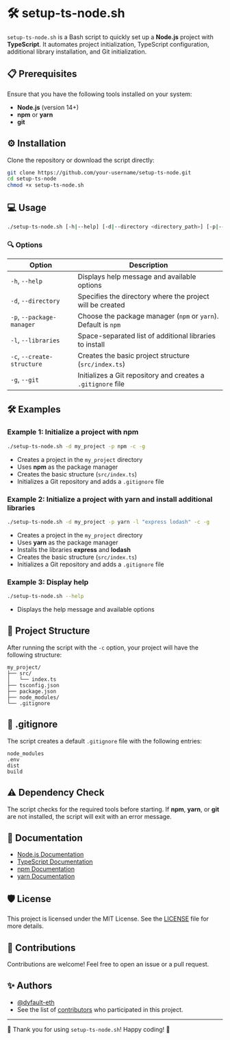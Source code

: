 # 🛠️ setup-ts-node.sh

`setup-ts-node.sh` is a Bash script to quickly set up a **Node.js** project with **TypeScript**. It automates project initialization, TypeScript configuration, additional library installation, and Git initialization.

## 📋 Prerequisites

Ensure that you have the following tools installed on your system:
- **Node.js** (version 14+)
- **npm** or **yarn**
- **git**

## ⚙️ Installation

Clone the repository or download the script directly:

```bash
git clone https://github.com/your-username/setup-ts-node.git
cd setup-ts-node
chmod +x setup-ts-node.sh
```

## 💻 Usage

```bash
./setup-ts-node.sh [-h|--help] [-d|--directory <directory_path>] [-p|--package-manager <npm|yarn>] [-l|--libraries <libraries>] [-c|--create-structure] [-g|--git]
```

### 🔍 Options

| Option                  | Description                                               |
|-------------------------|-----------------------------------------------------------|
| `-h`, `--help`          | Displays help message and available options               |
| `-d`, `--directory`     | Specifies the directory where the project will be created |
| `-p`, `--package-manager` | Choose the package manager (`npm` or `yarn`). Default is `npm` |
| `-l`, `--libraries`     | Space-separated list of additional libraries to install   |
| `-c`, `--create-structure` | Creates the basic project structure (`src/index.ts`)    |
| `-g`, `--git`           | Initializes a Git repository and creates a `.gitignore` file |

## 🛠️ Examples

### Example 1: Initialize a project with npm

```bash
./setup-ts-node.sh -d my_project -p npm -c -g
```

- Creates a project in the `my_project` directory
- Uses **npm** as the package manager
- Creates the basic structure (`src/index.ts`)
- Initializes a Git repository and adds a `.gitignore` file

### Example 2: Initialize a project with yarn and install additional libraries

```bash
./setup-ts-node.sh -d my_project -p yarn -l "express lodash" -c -g
```

- Creates a project in the `my_project` directory
- Uses **yarn** as the package manager
- Installs the libraries **express** and **lodash**
- Creates the basic structure (`src/index.ts`)
- Initializes a Git repository and adds a `.gitignore` file

### Example 3: Display help

```bash
./setup-ts-node.sh --help
```

- Displays the help message and available options

## 📂 Project Structure

After running the script with the `-c` option, your project will have the following structure:

```
my_project/
├── src/
│   └── index.ts
├── tsconfig.json
├── package.json
├── node_modules/
└── .gitignore
```

## 📝 .gitignore

The script creates a default `.gitignore` file with the following entries:

```
node_modules
.env
dist
build
```

## ⚠️ Dependency Check

The script checks for the required tools before starting. If **npm**, **yarn**, or **git** are not installed, the script will exit with an error message.

## 📖 Documentation

- [Node.js Documentation](https://nodejs.org/)
- [TypeScript Documentation](https://www.typescriptlang.org/docs/)
- [npm Documentation](https://docs.npmjs.com/)
- [yarn Documentation](https://yarnpkg.com/getting-started)

## 🛡️ License

This project is licensed under the MIT License. See the [LICENSE](LICENSE) file for more details.

## 🤝 Contributions

Contributions are welcome! Feel free to open an issue or a pull request.

## ✨ Authors

- [@dyfault-eth](https://www.github.com/dyfault-eth)
- See the list of [contributors](https://github.com/dyfault-eth/setup-ts-node/contributors) who participated in this project.

---

🎉 Thank you for using `setup-ts-node.sh`! Happy coding! 🚀
